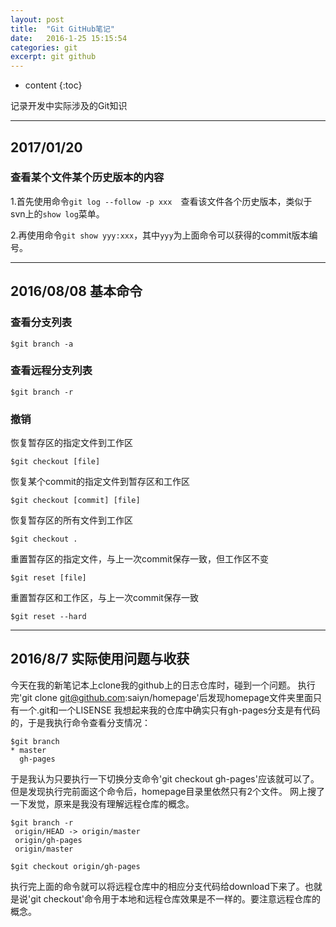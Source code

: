 ```yaml
---
layout: post
title:  "Git GitHub笔记"
date:   2016-1-25 15:15:54
categories: git
excerpt: git github
---
```


* content
{:toc}

记录开发中实际涉及的Git知识

---

## 2017/01/20 

### 查看某个文件某个历史版本的内容

1.首先使用命令`git log --follow -p xxx`　查看该文件各个历史版本，类似于svn上的`show log`菜单。

2.再使用命令`git show yyy:xxx`，其中`yyy`为上面命令可以获得的commit版本编号。 


---

##  2016/08/08 基本命令

### 查看分支列表

<pre><code>$git branch -a
</code></pre>

### 查看远程分支列表

<pre><code>$git branch -r
</code></pre>

### 撤销

恢复暂存区的指定文件到工作区

<pre><code>$git checkout [file]
</code></pre>

恢复某个commit的指定文件到暂存区和工作区

<pre><code>$git checkout [commit] [file]
</code></pre>

恢复暂存区的所有文件到工作区

<pre><code>$git checkout .
</code></pre>

重置暂存区的指定文件，与上一次commit保存一致，但工作区不变

<pre><code>$git reset [file]
</code></pre>

重置暂存区和工作区，与上一次commit保存一致

<pre><code>$git reset --hard
</code></pre>

---

## 2016/8/7 实际使用问题与收获

今天在我的新笔记本上clone我的github上的日志仓库时，碰到一个问题。
执行完'git clone git@github.com:saiyn/homepage'后发现homepage文件夹里面只有一个.git和一个LISENSE
我想起来我的仓库中确实只有gh-pages分支是有代码的，于是我执行命令查看分支情况：
<pre><code>$git branch
* master
  gh-pages
</code></pre>
于是我认为只要执行一下切换分支命令'git checkout gh-pages'应该就可以了。但是发现执行完前面这个命令后，homepage目录里依然只有2个文件。
网上搜了一下发觉，原来是我没有理解远程仓库的概念。
<pre><code>$git branch -r
 origin/HEAD -> origin/master
 origin/gh-pages
 origin/master

$git checkout origin/gh-pages
</code></pre>
执行完上面的命令就可以将远程仓库中的相应分支代码给download下来了。也就是说'git checkout'命令用于本地和远程仓库效果是不一样的。要注意远程仓库的概念。







































